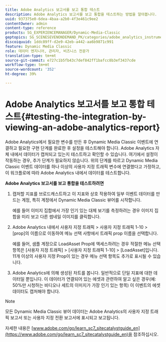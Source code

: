 ```yaml
---
title: Adobe Analytics 보고서를 보고 통합 테스트
description: Adobe Analytics 보고서를 보고 통합을 테스트하는 방법을 알아봅니다.
uuid: 937375e0-6dea-4baa-a2b0-4f3e461c9ee2
contentOwner: admin
content-type: reference
products: SG_EXPERIENCEMANAGER/Dynamic-Media-Classic
geptopics: SG_SCENESEVENONDEMAND_PK/categories/adobe_analytics_instrumentation_kit
discoiquuid: 1ddc89ff-d2e9-42eb-a442-aa6b9871c991
feature: Dynamic Media Classic
role: 데이터 엔지니어, 관리자, 비즈니스 전문가
translation-type: tm+mt
source-git-commit: e727c1b5fb43c7def842ff1bafcc8b3ef3437cde
workflow-type: tm+mt
source-wordcount: '352'
ht-degree: 39%

---
```



# Adobe Analytics 보고서를 보고 통합 테스트{#testing-the-integration-by-viewing-an-adobe-analytics-report}

Adobe Analytics에서 필요한 변수를 만든 후 Dynamic Media Classic 이벤트에 연결하고 필요한 구현 단계를 완료한 후 설정을 테스트해야 합니다. Adobe Analytics 자체 내에서 데이터가 캡처되고 있는지 테스트하고 확인할 수 있습니다. 여기에서 설정이 작동하는 경우, 추가 단계가 필요하지 않습니다. 위의 단계를 따르고 Dynamic Media Classic 이벤트 데이터를 하나 이상의 사용자 지정 트래픽 변수에 연결했다고 가정하고, 이 워크플로에 따라 Adobe Analytics 내에서 데이터를 테스트합니다.

**Adobe Analytics 보고서를 보고 통합을 테스트하려면**

1. 캡처할 지표를 브로드캐스트하고 이 지표와 상호 작용하여 일부 이벤트 데이터를 만드는 계정, 특히 계정에서 Dynamic Media Classic 뷰어를 시작합니다.

   예를 들어 이미지 집합에서 가장 인기 있는 대체 보기를 측정하려는 경우 이미지 집합을 미리 보고 다른 썸네일 이미지를 클릭합니다.

1. Adobe Analytics 내에서 사용자 지정 트래픽 > 사용자 지정 트래픽 1-10 > [prop]의 이름으로 이동하여 메뉴 선택 사항에서 트래픽 prop 이름을 선택합니다.

   예를 들어, 샘플 계정으로 LoadAsset Prop에 액세스하려는 경우 적절한 메뉴 선택 항목은 [사용자 지정 트래픽] > [사용자 지정 트래픽 1-10] > [LoadAsset]입니다. 11개 이상의 사용자 지정 Prop이 있는 경우 메뉴 선택 항목도 추가로 표시될 수 있습니다.

1. Adobe Analytics에 의해 생성된 차트를 봅니다. 일반적으로 단일 지표에 대한 데이터일 뿐입니다. 이 데이터가 연결되어 있는 에셋과 관련하여 알고 싶은 경우(예: 50%만 시청하는 비디오나 세트의 이미지가 가장 인기 있는 항목) 이 이벤트의 에셋 데이터도 캡처해야 합니다.

>[!NOTE]
>
>모든 Dynamic Media Classic 뷰어 데이터는 Adobe Analytics의 사용자 지정 트래픽 보고서 또는 사용자 지정 전환 보고서에 표시되고 보고됩니다.

자세한 내용은 [www.adobe.com/go/learn_sc7_sitecatalystguide_en](https://www.adobe.com/go/learn_sc7_sitecatalystguide_en)을 참조하십시오.
